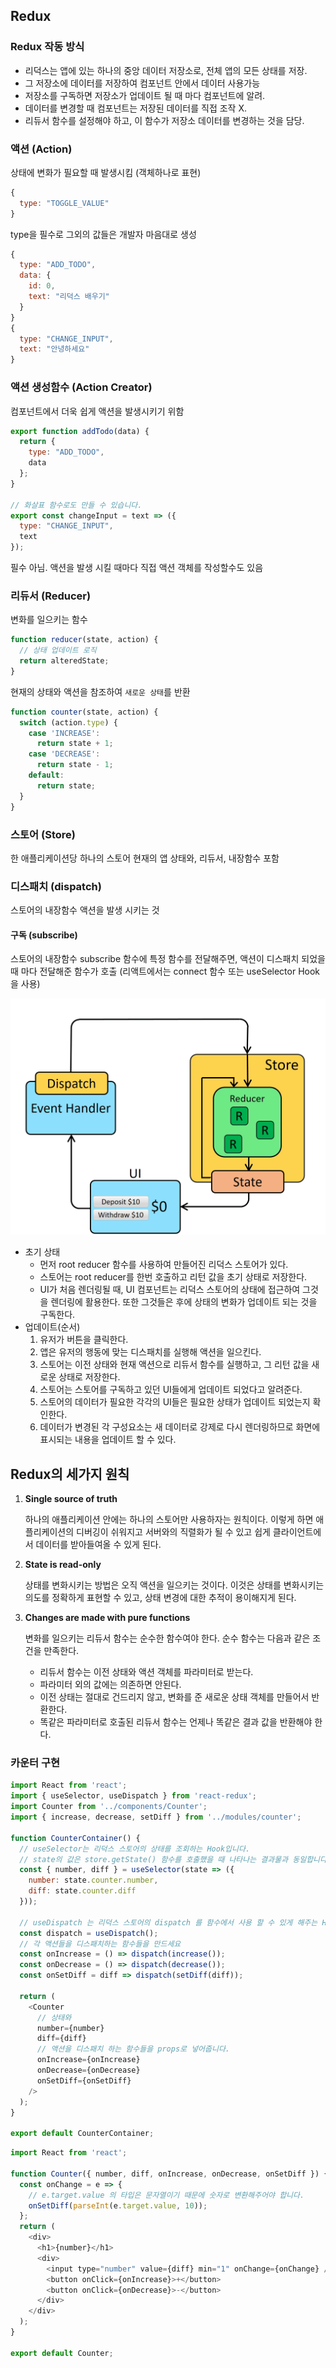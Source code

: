 ## Redux

### Redux 작동 방식

- 리덕스는 앱에 있는 하나의 중앙 데이터 저장소로, 전체 앱의 모든 상태를 저장.
- 그 저장소에 데이터를 저장하여 컴포넌트 안에서 데이터 사용가능
- 저장소를 구독하면 저장소가 업데이트 될 때 마다 컴포넌트에 알려.
- 데이터를 변경할 때 컴포넌트는 저장된 데이터를 직접 조작 X.
- 리듀서 함수를 설정해야 하고, 이 함수가 저장소 데이터를 변경하는 것을 담당.



### 액션 (Action)

상태에 변화가 필요할 때 발생시킴 (객체하나로 표현)

```javascript
{
  type: "TOGGLE_VALUE"
}
```

type을 필수로 그외의 값들은 개발자 마음대로 생성

```javascript
{
  type: "ADD_TODO",
  data: {
    id: 0,
    text: "리덕스 배우기"
  }
}
{
  type: "CHANGE_INPUT",
  text: "안녕하세요"
}
```

### 액션 생성함수 (Action Creator)

컴포넌트에서 더욱 쉽게 액션을 발생시키기 위함

```javascript
export function addTodo(data) {
  return {
    type: "ADD_TODO",
    data
  };
}

// 화살표 함수로도 만들 수 있습니다.
export const changeInput = text => ({ 
  type: "CHANGE_INPUT",
  text
});
```

필수 아님. 액션을 발생 시킬 때마다 직접 액션 객체를 작성할수도 있음

### 리듀서 (Reducer)

변화를 일으키는 함수

```javascript
function reducer(state, action) {
  // 상태 업데이트 로직
  return alteredState;
}
```

현재의 상태와 액션을 참조하여 `새로운 상태`를 반환

```javascript
function counter(state, action) {
  switch (action.type) {
    case 'INCREASE':
      return state + 1;
    case 'DECREASE':
      return state - 1;
    default:
      return state;
  }
}
```

### 스토어 (Store)

한 애플리케이션당 하나의 스토어
현재의 앱 상태와, 리듀서, 내장함수 포함

### 디스패치 (dispatch)

스토어의 내장함수
액션을 발생 시키는 것

#### 구독 (subscribe)

스토어의 내장함수
subscribe 함수에 특정 함수를 전달해주면, 액션이 디스패치 되었을 때 마다 전달해준 함수가 호출
(리액트에서는 connect 함수 또는 useSelector Hook 을 사용)





![redux-data-flow](https://raw.githubusercontent.com/ddullgi/image_sever/master/img/redux-data-flow.gif)

- 초기 상태
  - 먼저 root reducer 함수를 사용하여 만들어진 리덕스 스토어가 있다.
  - 스토어는 root reducer를 한번 호출하고 리턴 값을 초기 상태로 저장한다.
  - UI가 처음 렌더링될 때, UI 컴포넌트는 리덕스 스토어의 상태에 접근하여 그것을 렌더링에 활용한다. 또한 그것들은 후에 상태의 변화가 업데이트 되는 것을 구독한다.
- 업데이트(순서)
  1. 유저가 버튼을 클릭한다.
  2. 앱은 유저의 행동에 맞는 디스패치를 실행해 액션을 일으킨다.
  3. 스토어는 이전 상태와 현재 액션으로 리듀서 함수를 실행하고, 그 리턴 값을 새로운 상태로 저장한다.
  4. 스토어는 스토어를 구독하고 있던 UI들에게 업데이트 되었다고 알려준다.
  5. 스토어의 데이터가 필요한 각각의 UI들은 필요한 상태가 업데이트 되었는지 확인한다.
  6. 데이터가 변경된 각 구성요소는 새 데이터로 강제로 다시 렌더링하므로 화면에 표시되는 내용을 업데이트 할 수 있다.



## Redux의 세가지 원칙

1. **Single source of truth**

   하나의 애플리케이션 안에는 하나의 스토어만 사용하자는 원칙이다. 이렇게 하면 애플리케이션의 디버깅이 쉬워지고 서버와의 직렬화가 될 수 있고 쉽게 클라이언트에서 데이터를 받아들여올 수 있게 된다.

2. **State is read-only**

   상태를 변화시키는 방법은 오직 액션을 일으키는 것이다. 이것은 상태를 변화시키는 의도를 정확하게 표현할 수 있고, 상태 변경에 대한 추적이 용이해지게 된다.

3. **Changes are made with pure functions**

   변화를 일으키는 리듀서 함수는 순수한 함수여야 한다. 순수 함수는 다음과 같은 조건을 만족한다.

   - 리듀서 함수는 이전 상태와 액션 객체를 파라미터로 받는다.
   - 파라미터 외의 값에는 의존하면 안된다.
   - 이전 상태는 절대로 건드리지 않고, 변화를 준 새로운 상태 객체를 만들어서 반환한다.
   - 똑같은 파라미터로 호출된 리듀서 함수는 언제나 똑같은 결과 값을 반환해야 한다.





### 카운터 구현

```js
import React from 'react';
import { useSelector, useDispatch } from 'react-redux';
import Counter from '../components/Counter';
import { increase, decrease, setDiff } from '../modules/counter';

function CounterContainer() {
  // useSelector는 리덕스 스토어의 상태를 조회하는 Hook입니다.
  // state의 값은 store.getState() 함수를 호출했을 때 나타나는 결과물과 동일합니다.
  const { number, diff } = useSelector(state => ({
    number: state.counter.number,
    diff: state.counter.diff
  }));

  // useDispatch 는 리덕스 스토어의 dispatch 를 함수에서 사용 할 수 있게 해주는 Hook 입니다.
  const dispatch = useDispatch();
  // 각 액션들을 디스패치하는 함수들을 만드세요
  const onIncrease = () => dispatch(increase());
  const onDecrease = () => dispatch(decrease());
  const onSetDiff = diff => dispatch(setDiff(diff));

  return (
    <Counter
      // 상태와
      number={number}
      diff={diff}
      // 액션을 디스패치 하는 함수들을 props로 넣어줍니다.
      onIncrease={onIncrease}
      onDecrease={onDecrease}
      onSetDiff={onSetDiff}
    />
  );
}

export default CounterContainer;
```

```js
import React from 'react';

function Counter({ number, diff, onIncrease, onDecrease, onSetDiff }) {
  const onChange = e => {
    // e.target.value 의 타입은 문자열이기 때문에 숫자로 변환해주어야 합니다.
    onSetDiff(parseInt(e.target.value, 10));
  };
  return (
    <div>
      <h1>{number}</h1>
      <div>
        <input type="number" value={diff} min="1" onChange={onChange} />
        <button onClick={onIncrease}>+</button>
        <button onClick={onDecrease}>-</button>
      </div>
    </div>
  );
}

export default Counter;
```



